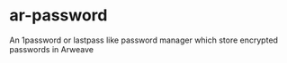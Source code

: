 # ar-password
An 1password or lastpass like password manager which store encrypted passwords in Arweave
